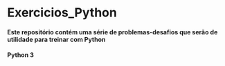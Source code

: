 # Exercicios_Python

#### Este repositório contém uma série de problemas-desafios que serão de utilidade para treinar com Python

#### Python 3


####

